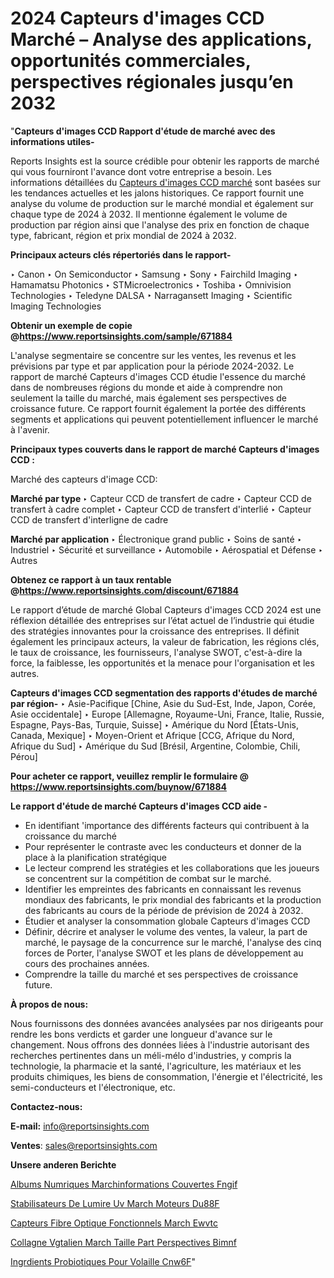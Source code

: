# 2024 Capteurs d'images CCD Marché – Analyse des applications, opportunités commerciales, perspectives régionales jusqu’en 2032

"<strong>Capteurs d'images CCD Rapport d'étude de marché avec des informations utiles-</strong>

Reports Insights est la source crédible pour obtenir les rapports de marché qui vous fourniront l'avance dont votre entreprise a besoin. Les informations détaillées du <a href=https://www.reportsinsights.com/sample/671884>Capteurs d'images CCD marché</a> sont basées sur les tendances actuelles et les jalons historiques. Ce rapport fournit une analyse du volume de production sur le marché mondial et également sur chaque type de 2024 à 2032. Il mentionne également le volume de production par région ainsi que l'analyse des prix en fonction de chaque type, fabricant, région et prix mondial de 2024 à 2032.

<b>Principaux acteurs clés répertoriés dans le rapport-</b>

‣ Canon
‣ On Semiconductor
‣ Samsung
‣ Sony
‣ Fairchild Imaging
‣ Hamamatsu Photonics
‣ STMicroelectronics
‣ Toshiba
‣ Omnivision Technologies
‣ Teledyne DALSA
‣ Narragansett Imaging
‣ Scientific Imaging Technologies

<strong><b>Obtenir un exemple de copie @</b></strong><a href=https://www.reportsinsights.com/sample/671884><strong><b>https://www.reportsinsights.com/sample/671884</b></strong></a>

L'analyse segmentaire se concentre sur les ventes, les revenus et les prévisions par type et par application pour la période 2024-2032. Le rapport de marché Capteurs d'images CCD étudie l'essence du marché dans de nombreuses régions du monde et aide à comprendre non seulement la taille du marché, mais également ses perspectives de croissance future. Ce rapport fournit également la portée des différents segments et applications qui peuvent potentiellement influencer le marché à l'avenir.

<strong>Principaux types couverts dans le rapport de marché Capteurs d'images CCD :</strong>

Marché des capteurs d'image CCD:

<strong>Marché par type </strong>
‣ Capteur CCD de transfert de cadre
‣ Capteur CCD de transfert à cadre complet
‣ Capteur CCD de transfert d'interlié
‣ Capteur CCD de transfert d'interligne de cadre

<strong>Marché par application </strong>
‣ Électronique grand public
‣ Soins de santé
‣ Industriel
‣ Sécurité et surveillance
‣ Automobile
‣ Aérospatial et Défense
‣ Autres

<strong><b>Obtenez ce rapport à un taux rentable @</b></strong><a href=https://www.reportsinsights.com/discount/671884><strong><b>https://www.reportsinsights.com/discount/671884</b></strong></a>

Le rapport d’étude de marché Global Capteurs d'images CCD 2024 est une réflexion détaillée des entreprises sur l’état actuel de l’industrie qui étudie des stratégies innovantes pour la croissance des entreprises. Il définit également les principaux acteurs, la valeur de fabrication, les régions clés, le taux de croissance, les fournisseurs, l'analyse SWOT, c'est-à-dire la force, la faiblesse, les opportunités et la menace pour l'organisation et les autres.

<strong>Capteurs d'images CCD segmentation des rapports d'études de marché par région-</strong>
‣ Asie-Pacifique [Chine, Asie du Sud-Est, Inde, Japon, Corée, Asie occidentale]
‣ Europe [Allemagne, Royaume-Uni, France, Italie, Russie, Espagne, Pays-Bas, Turquie, Suisse]
‣ Amérique du Nord [États-Unis, Canada, Mexique]
‣ Moyen-Orient et Afrique [CCG, Afrique du Nord, Afrique du Sud]
‣ Amérique du Sud [Brésil, Argentine, Colombie, Chili, Pérou]

<strong>Pour acheter ce rapport, veuillez remplir le formulaire @   <a href=https://www.reportsinsights.com/buynow/671884>https://www.reportsinsights.com/buynow/671884</a></strong>

<strong>Le rapport d'étude de marché Capteurs d'images CCD aide -</strong>
<ul>
  <li>En identifiant 'importance des différents facteurs qui contribuent à la croissance du marché</li>
  <li>Pour représenter le contraste avec les conducteurs et donner de la place à la planification stratégique</li>
  <li>Le lecteur comprend les stratégies et les collaborations que les joueurs se concentrent sur la compétition de combat sur le marché.</li>
  <li>Identifier les empreintes des fabricants en connaissant les revenus mondiaux des fabricants, le prix mondial des fabricants et la production des fabricants au cours de la période de prévision de 2024 à 2032.</li>
  <li>Étudier et analyser la consommation globale Capteurs d'images CCD</li>
  <li>Définir, décrire et analyser le volume des ventes, la valeur, la part de marché, le paysage de la concurrence sur le marché, l'analyse des cinq forces de Porter, l'analyse SWOT et les plans de développement au cours des prochaines années.</li>
  <li>Comprendre la taille du marché et ses perspectives de croissance future.</li>
</ul>
<strong>À propos de nous:</strong>

Nous fournissons des données avancées analysées par nos dirigeants pour rendre les bons verdicts et garder une longueur d'avance sur le changement. Nous offrons des données liées à l'industrie autorisant des recherches pertinentes dans un méli-mélo d'industries, y compris la technologie, la pharmacie et la santé, l'agriculture, les matériaux et les produits chimiques, les biens de consommation, l'énergie et l'électricité, les semi-conducteurs et l'électronique, etc.

<strong>Contactez-nous:</strong>

<strong>E-mail:</strong> <a href=mailto:info@reportsinsights.com>info@reportsinsights.com</a>

<strong>Ventes</strong>: <a href=mailto:sales@reportsinsights.com>sales@reportsinsights.com</a>

<strong>Unsere anderen Berichte</strong>

<a href=https://www.linkedin.com/pulse/albums-num%C3%A9riques-march%C3%A9informations-couvertes-fngif/>Albums Numriques Marchinformations Couvertes Fngif</a>

<a href=https://www.linkedin.com/pulse/stabilisateurs-de-lumi%C3%A8re-uv-march%C3%A9-moteurs-du88f/>Stabilisateurs De Lumire Uv March Moteurs Du88F</a>

<a href=https://www.linkedin.com/pulse/capteurs-%C3%A0-fibre-optique-fonctionnels-march%C3%A9-ewvtc/>Capteurs  Fibre Optique Fonctionnels March Ewvtc</a>

<a href=https://www.linkedin.com/pulse/collag%C3%A8ne-v%C3%A9g%C3%A9talien-march%C3%A9-taille-part-perspectives-bimnf/>Collagne Vgtalien March Taille Part Perspectives Bimnf</a>

<a href=https://www.linkedin.com/pulse/ingr%C3%A9dients-probiotiques-pour-volaille-cnw6f/>Ingrdients Probiotiques Pour Volaille Cnw6F</a>"
